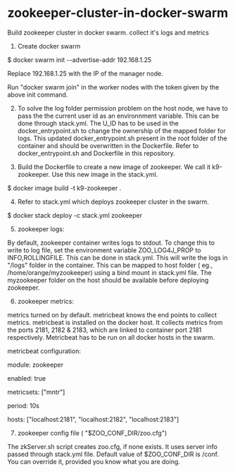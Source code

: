 # zookeeper-cluster-in-docker-swarm
Build zookeeper cluster in docker swarm. collect it's logs and metrics

1. Create docker swarm

$ docker swarm init --advertise-addr 192.168.1.25

Replace 192.168.1.25 with the IP of the manager node.

Run "docker swarm join" in the worker nodes with the token given by the above init command.

2. To solve the log folder permission problem on the host node, we have to pass the the current user id as an environnment variable. This can be done through stack.yml. The U_ID has to be used in the docker_entrypoint.sh to change the ownership of the mapped folder for logs. This updated docker_entrypoint.sh present in the root folder of the container and should be overwritten in the Dockerfile. Refer to docker_entrypoint.sh and Dockerfile in this repository.

3. Build the Dockerfile to create a new image of zookeeper. We call it k9-zookeeper. Use this new image in the stack.yml.

$ docker image build -t k9-zookeeper .

4. Refer to stack.yml which deploys zookeeper cluster in the swarm.

$ docker stack deploy -c stack.yml zookeeper

5. zookeeper logs:

By default, zookeeper container writes logs to stdout. To change this to write to log file, set the environment variable ZOO_LOG4J_PROP to INFO,ROLLINGFILE. This can be done in stack.yml. This will write the logs in "/logs" folder in the container. This can be mapped to host folder ( eg., /home/orange/myzookeeper) using a bind mount in stack.yml file.  The myzookeeper folder on the host should be available before deploying zookeeper. 

6. zookeeper metrics:

metrics turned on by default. metricbeat knows the end points to collect metrics. metricbeat is installed on the docker host. It collects metrics from the ports 2181, 2182 & 2183, which are linked to container port 2181 respectively. Metricbeat has to be run on all docker hosts in the swarm.

metricbeat configuration:

module: zookeeper

enabled: true

metricsets: ["mntr"]

period: 10s

hosts: ["localhost:2181", "localhost:2182", "localhost:2183"]

  
7. zookeeper config file ( "$ZOO_CONF_DIR/zoo.cfg")

The zkServer.sh script creates zoo.cfg, if none exists. It uses server info passed through stack.yml file. Default value of $ZOO_CONF_DIR is /conf.
You can override it, provided you know what you are doing.
